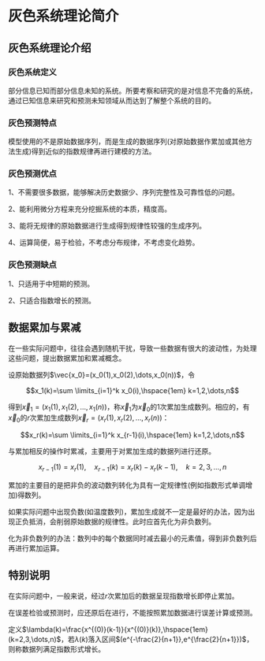 # 灰色系统理论简介

## 灰色系统理论介绍

### 灰色系统定义

部分信息已知而部分信息未知的系统。所要考察和研究的是对信息不完备的系统，通过已知信息来研究和预测未知领域从而达到了解整个系统的目的。

### 灰色预测特点

模型使用的不是原始数据序列，而是生成的数据序列(对原始数据作累加或其他方法生成)得到近似的指数规律再进行建模的方法。

### 灰色预测优点

1、不需要很多数据，能够解决历史数据少、序列完整性及可靠性低的问题。

2、能利用微分方程来充分挖掘系统的本质，精度高。

3、能将无规律的原始数据进行生成得到规律性较强的生成序列。

4、运算简便，易于检验，不考虑分布规律，不考虑变化趋势。

### 灰色预测缺点

1、只适用于中短期的预测。

2、只适合指数增长的预测。

## 数据累加与累减

在一些实际问题中，往往会遇到随机干扰，导致一些数据有很大的波动性，为处理这些问题，提出数据累加和累减概念。

设原始数据列$`\vec{x_0}=(x_0(1),x_0(2),\dots,x_0(n))`$，令

$$x_1(k)=\sum \limits_{i=1}^k x_0(i),\hspace{1em} k=1,2,\dots,n$$

得到$`\vec{x}_1=(x_1(1),x_1(2),\dots,x_1(n))`$，称$`\vec{x}_1`$为$`\vec{x}_0`$的1次累加生成数列。相应的，有$`\vec{x}_0`$的$`r`$次累加生成数列$`\vec{x}_r=(x_r(1),x_r(2),\dots,x_r(n))`$：

$$x_r(k)=\sum \limits_{i=1}^k x_{r-1}(i),\hspace{1em} k=1,2,\dots,n$$

与累加相反的操作时累减，主要用于对累加生成的数据列进行还原。

$$x_{r-1}(1)=x_r(1),\hspace{1em} x_{r-1}(k)=x_r(k)-x_r(k-1),\hspace{1em} k=2,3,\dots,n$$

累加的主要目的是把非负的波动数列转化为具有一定规律性(例如指数形式单调增加)得数列。

如果实际问题中出现负数(如温度数列)，累加生成就不一定是最好的办法，因为出现正负抵消，会削弱原始数据的规律性。此时应首先化为非负数列。

化为非负数列的办法：数列中的每个数据同时减去最小的元素值，得到非负数列后再进行累加运算。

## 特别说明

在实际问题中，一般来说，经过$`r`$次累加后的数据呈现指数增长即停止累加。

在误差检验或预测时，应还原后在进行，不能按照累加数据进行误差计算或预测。

定义$`\lambda(k)=\frac{x^{(0)}(k-1)}{x^{(0)}(k)},\hspace{1em} (k=2,3,\dots,n)`$，若$`\lambda(k)`$落入区间$`(e^{-\frac{2}{n+1}},e^{\frac{2}{n+1}})`$，则称数据列满足指数形式增长。
